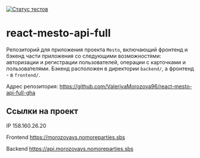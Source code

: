 [![Статус тестов](../../actions/workflows/tests.yml/badge.svg)](../../actions/workflows/tests.yml)

# react-mesto-api-full
Репозиторий для приложения проекта `Mesto`, включающий фронтенд и бэкенд части приложения со следующими возможностями: авторизации и регистрации пользователей, операции с карточками и пользователями. Бэкенд расположен в директории `backend/`, а фронтенд - в `frontend/`. 

Адрес репозитория: https://github.com/ValeriyaMorozova96/react-mesto-api-full-gha

## Ссылки на проект

IP 158.160.26.20

Frontend https://morozovavs.nomoreparties.sbs

Backend https://api.morozovavs.nomoreparties.sbs
